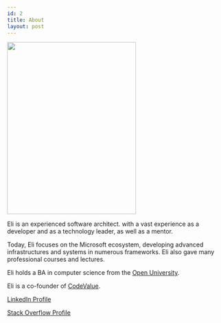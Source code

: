 ```yaml
---
id: 2
title: About
layout: post
---
```


<img title="BowArrow" src="https://arbel.net/wp-content/uploads/2011/02/BowArrow.jpg" alt="" width="300" height="400" srcset="https://arbel.net/wp-content/uploads/2011/02/BowArrow.jpg 300w, https://arbel.net/wp-content/uploads/2011/02/BowArrow-225x300.jpg 225w" sizes="(max-width: 300px) 100vw, 300px" />

Eli is an experienced software architect. with a vast experience as a developer and as a technology leader, as well as a mentor.

Today, Eli focuses on the Microsoft ecosystem, developing advanced infrastructures and systems in numerous frameworks. Eli also gave many professional courses and lectures.

Eli holds a BA in computer science from the [Open University](http://openu.ac.il/).

Eli is a co-founder of [CodeValue](http://codevalue.net/).

[LinkedIn Profile](https://linkedin.com/in/aelij)
  
[Stack Overflow Profile](https://careers.stackoverflow.com/aelij)